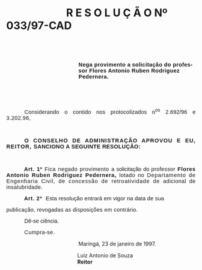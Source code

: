 <body lang=PT-BR style='tab-interval:36.0pt'>

<div class=Section1>

<p class=MsoNormal><b style='mso-bidi-font-weight:normal'><span
style='font-size:11.0pt;mso-bidi-font-size:10.0pt;font-family:Arial;letter-spacing:
.3pt;mso-fareast-language:EN-US'><![if !supportEmptyParas]>&nbsp;<![endif]><o:p></o:p></span></b></p>

<p class=MsoNormal><b style='mso-bidi-font-weight:normal'><span
style='font-size:11.0pt;mso-bidi-font-size:10.0pt;font-family:Arial;letter-spacing:
.3pt;mso-fareast-language:EN-US'><![if !supportEmptyParas]>&nbsp;<![endif]><o:p></o:p></span></b></p>

<p class=MsoNormal><b style='mso-bidi-font-weight:normal'><span
style='font-size:11.0pt;mso-bidi-font-size:10.0pt;font-family:Arial;letter-spacing:
.3pt;mso-fareast-language:EN-US'><![if !supportEmptyParas]>&nbsp;<![endif]><o:p></o:p></span></b></p>

<p class=MsoNormal><b style='mso-bidi-font-weight:normal'><span
style='font-size:11.0pt;mso-bidi-font-size:10.0pt;font-family:Arial;letter-spacing:
.3pt;mso-fareast-language:EN-US'><![if !supportEmptyParas]>&nbsp;<![endif]><o:p></o:p></span></b></p>

<h1><span style='mso-tab-count:1'>            </span><span style='mso-tab-count:
1'>            </span>R E S O L U Ç Ã O Nº 033/97-CAD</h1>

<p class=MsoNormal><b style='mso-bidi-font-weight:normal'><span
style='font-size:11.0pt;mso-bidi-font-size:10.0pt;font-family:Arial;letter-spacing:
.3pt;mso-fareast-language:EN-US'><![if !supportEmptyParas]>&nbsp;<![endif]><o:p></o:p></span></b></p>

<p class=MsoNormal><b style='mso-bidi-font-weight:normal'><span
style='font-size:11.0pt;mso-bidi-font-size:10.0pt;font-family:Arial;letter-spacing:
.3pt;mso-fareast-language:EN-US'><![if !supportEmptyParas]>&nbsp;<![endif]><o:p></o:p></span></b></p>

<p class=MsoNormal style='margin-left:144.0pt'><b style='mso-bidi-font-weight:
normal'><span style='font-size:11.0pt;mso-bidi-font-size:10.0pt;font-family:
Arial;letter-spacing:.3pt;mso-fareast-language:EN-US'>Nega provimento </span></b><b
style='mso-bidi-font-weight:normal'><span style='font-size:11.0pt;mso-bidi-font-size:
10.0pt;font-family:Arial;mso-fareast-language:EN-US'>a <span style='letter-spacing:
.35pt'>solicitação do </span><span style='letter-spacing:.3pt'>professor Flores
Antonio Ruben </span><span style='letter-spacing:.35pt'>Rodriguez Pedernera.</span><span
style='letter-spacing:.3pt'><o:p></o:p></span></span></b></p>

<p class=MsoNormal align=center style='text-align:center'><span
style='font-size:11.0pt;mso-bidi-font-size:10.0pt;font-family:Arial;letter-spacing:
.1pt;mso-fareast-language:EN-US'><![if !supportEmptyParas]>&nbsp;<![endif]><o:p></o:p></span></p>

<p class=MsoNormal style='text-align:justify'><span style='font-size:11.0pt;
mso-bidi-font-size:10.0pt;font-family:Arial;letter-spacing:.1pt;mso-fareast-language:
EN-US'><![if !supportEmptyParas]>&nbsp;<![endif]><o:p></o:p></span></p>

<p class=MsoNormal style='text-align:justify;text-indent:36.0pt'><span
style='font-size:11.0pt;mso-bidi-font-size:10.0pt;font-family:Arial;letter-spacing:
.1pt;mso-fareast-language:EN-US'>Considerando o contido nos protocolizados n<sup>os</sup>
2.692/96­ e </span><span style='font-size:11.0pt;mso-bidi-font-size:10.0pt;
font-family:Arial;letter-spacing:.35pt;mso-fareast-language:EN-US'>3.202.96,</span><b
style='mso-bidi-font-weight:normal'><span style='font-size:11.0pt;mso-bidi-font-size:
10.0pt;font-family:Arial;letter-spacing:.3pt;mso-fareast-language:EN-US'> </span></b><b
style='mso-bidi-font-weight:normal'><span style='font-size:11.0pt;mso-bidi-font-size:
10.0pt;font-family:Arial;letter-spacing:.35pt;mso-fareast-language:EN-US'><o:p></o:p></span></b></p>

<p class=MsoNormal style='text-align:justify'><span style='font-size:11.0pt;
mso-bidi-font-size:10.0pt;font-family:Arial;letter-spacing:.35pt;mso-fareast-language:
EN-US'><![if !supportEmptyParas]>&nbsp;<![endif]><o:p></o:p></span></p>

<p class=MsoNormal style='text-align:justify;text-indent:36.0pt'><b
style='mso-bidi-font-weight:normal'><span style='font-size:11.0pt;mso-bidi-font-size:
10.0pt;font-family:Arial;letter-spacing:.9pt;mso-fareast-language:EN-US'>O
CONSELHO DE ADMINISTRAÇÃO APROVOU E EU, REITOR, </span></b><b style='mso-bidi-font-weight:
normal'><span style='font-size:11.0pt;mso-bidi-font-size:10.0pt;font-family:
Arial;letter-spacing:.25pt;mso-fareast-language:EN-US'>SANCIONO A SEGUINTE
RESOLUÇÃO:<o:p></o:p></span></b></p>

<p class=MsoNormal style='text-align:justify;text-indent:35.45pt;tab-stops:
369.0pt'><b style='mso-bidi-font-weight:normal'><span style='font-size:11.0pt;
mso-bidi-font-size:10.0pt;font-family:Arial;letter-spacing:.45pt;mso-fareast-language:
EN-US'><![if !supportEmptyParas]>&nbsp;<![endif]><o:p></o:p></span></b></p>

<p class=MsoNormal style='text-align:justify;text-indent:35.45pt;tab-stops:
369.0pt'><b style='mso-bidi-font-weight:normal'><span style='font-size:11.0pt;
mso-bidi-font-size:10.0pt;font-family:Arial;letter-spacing:.45pt;mso-fareast-language:
EN-US'>Art. 1º </span></b><span style='font-size:11.0pt;mso-bidi-font-size:
10.0pt;font-family:Arial;letter-spacing:.4pt;mso-fareast-language:EN-US'>Fica
negado provimento </span><span style='font-size:11.0pt;mso-bidi-font-size:10.0pt;
font-family:Arial;mso-fareast-language:EN-US'>a <span style='letter-spacing:
-.15pt'>solicitação do </span><span style='letter-spacing:.25pt'>professor </span><b
style='mso-bidi-font-weight:normal'><span style='letter-spacing:.55pt'>Flores
Antonio Ruben Rodriguez Pedernera, </span></b><span style='letter-spacing:.3pt'>lotado
no </span><span style='letter-spacing:.7pt'>Departamento de Engenharia Civil,
de concessão de retroatividade de </span><span style='letter-spacing:.3pt'>adicional
de insalubridade.<o:p></o:p></span></span></p>

<p class=Style1 style='margin-left:0cm;text-align:justify;text-indent:35.45pt;
line-height:normal'><b style='mso-bidi-font-weight:normal'><span
style='font-size:11.0pt;mso-bidi-font-size:10.0pt;font-family:Arial;letter-spacing:
.55pt;mso-fareast-language:EN-US'>Art. 2º<span style="mso-spacerun: yes"> 
</span></span></b><span style='font-size:11.0pt;mso-bidi-font-size:10.0pt;
font-family:Arial;letter-spacing:.1pt;mso-fareast-language:EN-US'>Esta
resolução entrará em vigor na data de sua<o:p></o:p></span></p>

<p class=MsoNormal style='text-align:justify'><span style='font-size:11.0pt;
mso-bidi-font-size:10.0pt;font-family:Arial;letter-spacing:.2pt;mso-fareast-language:
EN-US'>publicação, revogadas as disposições em contrário.<o:p></o:p></span></p>

<p class=MsoNormal style='text-indent:36.0pt'><span style='font-size:11.0pt;
mso-bidi-font-size:10.0pt;font-family:Arial;letter-spacing:-.05pt;mso-fareast-language:
EN-US'>Dê-se ciência.<o:p></o:p></span></p>

<p class=Style1 style='margin-left:0cm;text-indent:36.0pt;line-height:normal'><span
style='font-size:11.0pt;mso-bidi-font-size:10.0pt;font-family:Arial;letter-spacing:
.35pt;mso-fareast-language:EN-US'>Cumpra-se.<o:p></o:p></span></p>

<p class=MsoBodyTextIndent style='margin-left:108.0pt;text-indent:36.0pt'>Maringá,
23 de janeiro de 1997.</p>

<p class=MsoBodyTextIndent style='margin:0cm;margin-bottom:.0001pt;text-indent:
5.0cm'><span lang=ES-TRAD style='mso-ansi-language:ES-TRAD'>Luiz Antonio de
Souza<o:p></o:p></span></p>

<p class=MsoBodyTextIndent style='margin:0cm;margin-bottom:.0001pt;text-indent:
5.0cm'><b><span lang=ES-TRAD style='mso-ansi-language:ES-TRAD'>Reitor<o:p></o:p></span></b></p>

</div>

</body>
